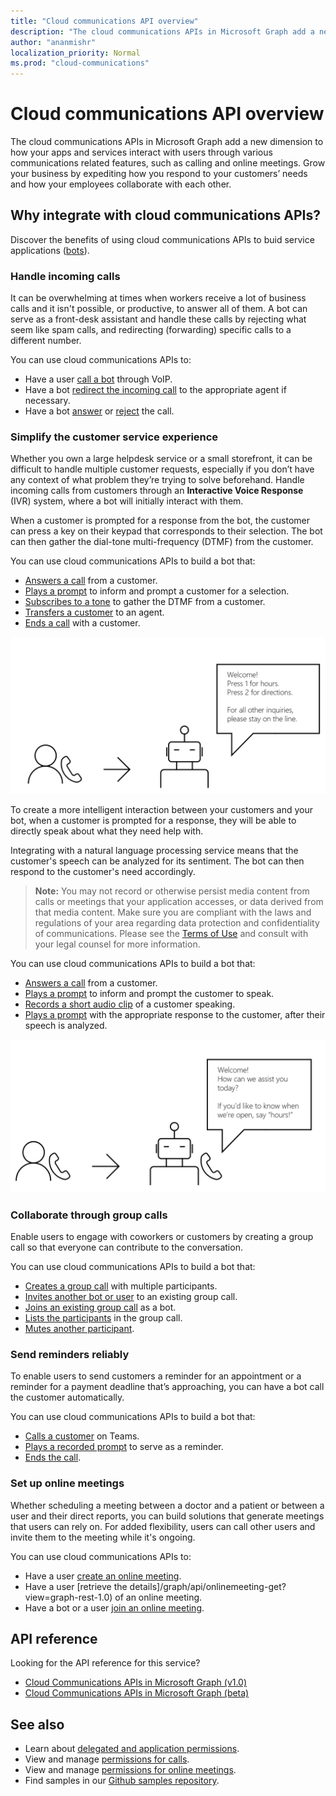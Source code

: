 ```yaml
---
title: "Cloud communications API overview"
description: "The cloud communications APIs in Microsoft Graph add a new dimension to how your apps and services interact with users through various communications related features, such as calling and online meetings."
author: "ananmishr"
localization_priority: Normal
ms.prod: "cloud-communications"
---
```


# Cloud communications API overview
The cloud communications APIs in Microsoft Graph add a new dimension to how your apps and services interact with users through various communications related features, such as calling and online meetings. Grow your business by expediting how you respond to your customers’ needs and how your employees collaborate with each other.

## Why integrate with cloud communications APIs?

Discover the benefits of using cloud communications APIs to buid service applications ([bots](https://microsoftgraph.github.io/microsoft-graph-comms-samples/docs/articles/calls/register-calling-bot.html?q=create%20bot)).

### Handle incoming calls

It can be overwhelming at times when workers receive a lot of business calls and it isn't possible, or productive, to answer all of them. A bot can serve as a front-desk assistant and handle these calls by rejecting what seem like spam calls, and redirecting (forwarding) specific calls to a different number.

You can use cloud communications APIs to:

- Have a user [call a bot](/graph/api/application-post-calls?view=graph-rest-1.0) through VoIP.
- Have a bot [redirect the incoming call](/graph/api/call-redirect?view=graph-rest-1.0) to the appropriate agent if necessary.
- Have a bot [answer](/graph/api/call-answer?view=graph-rest-1.0) or [reject](/graph/api/call-reject?view=graph-rest-1.0) the call.


### Simplify the customer service experience
Whether you own a large helpdesk service or a small storefront, it can be difficult to handle multiple customer requests, especially if you don’t have any context of what problem they’re trying to solve beforehand. Handle incoming calls from customers through an **Interactive Voice Response** (IVR) system, where a bot will initially interact with them.

When a customer is prompted for a response from the bot, the customer can press a key on their keypad that corresponds to their selection. The bot can then gather the dial-tone multi-frequency (DTMF) from the customer.

You can use cloud communications APIs to build a bot that:

- [Answers a call](/graph/api/call-answer?view=graph-rest-1.0) from a customer.
- [Plays a prompt](/graph/api/call-playprompt?view=graph-rest-1.0) to inform and prompt a customer for a selection.
- [Subscribes to a tone](/graph/api/call-subscribetotone?view=graph-rest-1.0) to gather the DTMF from a customer.
- [Transfers a customer](/graph/api/call-transfer?view=graph-rest-1.0) to an agent.
- [Ends a call](/graph/api/call-delete?view=graph-rest-1.0) with a customer.

![Image of a bot providing options for call transfer](images/communications-ivr-transfer.png)

To create a more intelligent interaction between your customers and your bot, when a customer is prompted for a response, they will be able to directly speak about what they need help with.

Integrating with a natural language processing service means that the customer's speech can be analyzed for its sentiment. The bot can then respond to the customer's need accordingly.

>**Note:** You may not record or otherwise persist media content from calls or meetings that your application accesses, or data derived from that media content. Make sure you are compliant with the laws and regulations of your area regarding data protection and confidentiality of communications. Please see the [Terms of Use](https://docs.microsoft.com/legal/microsoft-apis/terms-of-use) and consult with your legal counsel for more information.

You can use cloud communications APIs to build a bot that:

- [Answers a call](/graph/api/call-answer?view=graph-rest-1.0) from a customer.
- [Plays a prompt](/graph/api/call-playprompt?view=graph-rest-1.0) to inform and prompt the customer to speak.
- [Records a short audio clip](/graph/api/call-record?view=graph-rest-1.0) of a customer speaking.
- [Plays a prompt](/graph/api/call-playprompt?view=graph-rest-1.0) with the appropriate response to the customer, after their speech is analyzed.

![Image of a bot that prompts a user to give a voice response](images/communications-ivr.PNG)

### Collaborate through group calls
Enable users to engage with coworkers or customers by creating a group call so that everyone can contribute to the conversation.

You can use cloud communications APIs to build a bot that:

- [Creates a group call](/graph/api/application-post-calls?view=graph-rest-1.0#example-3-create-a-group-call-with-service-hosted-media) with multiple participants.
- [Invites another bot or user](/graph/api/participant-invite?view=graph-rest-1.0) to an existing group call.
- [Joins an existing group call](/graph/api/application-post-calls?view=graph-rest-1.0#example-5-join-scheduled-meeting-with-service-hosted-media) as a bot.
- [Lists the participants](/graph/api/call-list-participants?view=graph-rest-1.0) in the group call.
- [Mutes another participant](/graph/api/participant-mute?view=graph-rest-1.0).

### Send reminders reliably
To enable users to send customers a reminder for an appointment or a reminder for a payment deadline that’s approaching, you can have a bot call the customer automatically. <!--If the customer misses the call, it will leave a voicemail with the automated message. (Add this back once bot to PSTN calling works)-->

You can use cloud communications APIs to build a bot that:

- [Calls a customer](/graph/api/application-post-calls?view=graph-rest-1.0) on Teams.
- [Plays a recorded prompt](/graph/api/call-playprompt?view=graph-rest-1.0) to serve as a reminder.
- [Ends the call](/graph/api/call-delete?view=graph-rest-1.0).


### Set up online meetings
Whether scheduling a meeting between a doctor and a patient or between a user and their direct reports, you can build solutions that generate meetings that users can rely on. For added flexibility, users can call other users and invite them to the meeting while it's ongoing.

You can use cloud communications APIs to:

- Have a user [create an online meeting](/graph/api/application-post-onlinemeetings?view=graph-rest-1.0).
- Have a user [retrieve the details]/graph/api/onlinemeeting-get?view=graph-rest-1.0) of an online meeting.
- Have a bot or a user [join an online meeting](/graph/api/application-post-calls?view=graph-rest-1.0#example-5-join-scheduled-meeting-with-service-hosted-media).

## API reference
Looking for the API reference for this service?

- [Cloud Communications APIs in Microsoft Graph (v1.0)](/graph/api/resources/communications-api-overview?view=graph-rest-1.0)
- [Cloud Communications APIs in Microsoft Graph (beta)](/graph/api/resources/calls-api-overview?view=graph-rest-beta)

## See also

- Learn about [delegated and application permissions](https://docs.microsoft.com/azure/active-directory/develop/v1-permissions-and-consent).
- View and manage [permissions for calls](/graph/permissions-reference#calls-permissions).
- View and manage [permissions for online meetings](/graph/permissions-reference#online-meetings-permissions).
- Find samples in our [Github samples repository](https://github.com/microsoftgraph/microsoft-graph-comms-samples).


